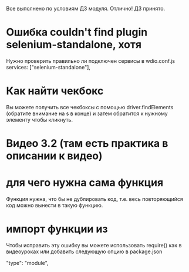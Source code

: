 Все выполнено по условиям ДЗ модуля. Отлично!
ДЗ принято.

# Ошибка couldn't find plugin selenium-standalone, хотя
Нужно проверить правильно ли подключен сервисы в wdio.conf.js
services: ["selenium-standalone"],

# Как найти чекбокс
Вы можете получить все чекбоксы с помощью driver.findElements (обратите внимание на s в конце) и затем обратится к нужному элементу чтобы кликнуть.

# Видео 3.2 (там есть практика в описании к видео)

# для чего нужна сама функция
Функция нужна, что бы не дублировать код, т.е. весь повторяющийся код можно вынести в такую функцию.

# импорт функции из
Чтобы исправить эту ошибку вы можете использовать require() как в видеоуроках или добавить следующую опцию в package.json

"type": "module",
